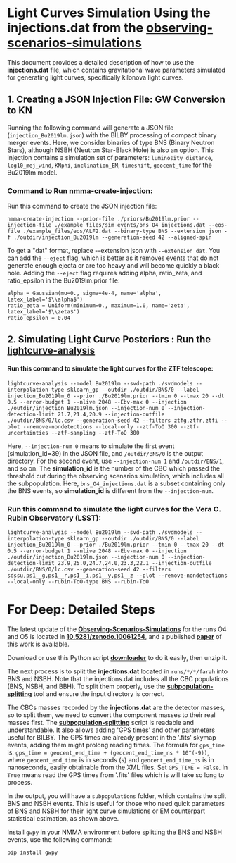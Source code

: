 # Light Curves Simulation Using the **injections.dat** from the **[observing-scenarios-simulations]**

This document provides a detailed description of how to use the **injections.dat** file, which contains gravitational wave parameters simulated for generating light curves, specifically kilonova light curves.

## 1. Creating a JSON Injection File: GW Conversion to KN

Running the following command will generate a JSON file (`injection_Bu2019lm.json`) with the BILBY processing of compact binary merger events. Here, we consider binaries of type BNS (Binary Neutron Stars), although NSBH (Neutron Star-Black Hole) is also an option. This injection contains a simulation set of parameters: `luminosity_distance`, `log10_mej_wind`, `KNphi`, `inclination_EM`, `timeshift`, `geocent_time` for the Bu2019lm model.


### Command to Run [nmma-create-injection]: 

Run this command to create the JSON injection file:


    nmma-create-injection --prior-file ./priors/Bu2019lm.prior --injection-file ./example_files/sim_events/bns_O4_injections.dat --eos-file ./example_files/eos/ALF2.dat --binary-type BNS --extension json -f ./outdir/injection_Bu2019lm --generation-seed 42 --aligned-spin


To get a "dat" format, replace --extension json with ``--extension dat``.
You can add the ``--eject`` flag, which is better as it removes events that do not generate enough ejecta or are too heavy and will become quickly a black hole. Adding the ``--eject`` flag requires adding alpha, ratio_zeta, and ratio_epsilon in the Bu2019lm.prior file:


    alpha = Gaussian(mu=0., sigma=4e-4, name='alpha', latex_label='$\\alpha$')
    ratio_zeta = Uniform(minimum=0., maximum=1.0, name='zeta', latex_label='$\\zeta$')
    ratio_epsilon = 0.04



## 2. Simulating Light Curve Posteriors : Run the [lightcurve-analysis]

#### Run this command to simulate the light curves for the ZTF telescope:


    lightcurve-analysis --model Bu2019lm --svd-path ./svdmodels --interpolation-type sklearn_gp --outdir ./outdir/BNS/0 --label injection_Bu2019lm_0 --prior ./Bu2019lm.prior --tmin 0 --tmax 20 --dt 0.5 --error-budget 1 --nlive 2048 --Ebv-max 0 --injection ./outdir/injection_Bu2019lm.json --injection-num 0 --injection-detection-limit 21.7,21.4,20.9 --injection-outfile ./outdir/BNS/0/lc.csv --generation-seed 42 --filters ztfg,ztfr,ztfi --plot --remove-nondetections --local-only --ztf-ToO 300 --ztf-uncertainties --ztf-sampling --ztf-ToO 300


Here, `--injection-num 0` means to simulate the first event (simulation_id=39) in the JSON file, and `/outdir/BNS/0` is the output directory. For the second event, use `--injection-num 1` and `/outdir/BNS/1`, and so on. The **simulation_id** is the number of the CBC which passed the threshold cut during the observing scenarios simulation, which includes all the subpopulation. Here, `bns_O4_injections.dat` is a subset containing only the BNS events, so **simulation_id** is different from the `--injection-num`.



### Run this command to simulate the light curves for the Vera C. Rubin Observatory (LSST):

    lightcurve-analysis --model Bu2019lm --svd-path ./svdmodels --interpolation-type sklearn_gp --outdir ./outdir/BNS/0 --label injection_Bu2019lm_0 --prior ./Bu2019lm.prior --tmin 0 --tmax 20 --dt 0.5 --error-budget 1 --nlive 2048 --Ebv-max 0 --injection ./outdir/injection_Bu2019lm.json --injection-num 0 --injection-detection-limit 23.9,25.0,24.7,24.0,23.3,22.1 --injection-outfile ./outdir/BNS/0/lc.csv --generation-seed 42 --filters sdssu,ps1__g,ps1__r,ps1__i,ps1__y,ps1__z --plot --remove-nondetections --local-only --rubin-ToO-type BNS --rubin-ToO



# For Deep: Detailed Steps

The latest update of the **[Observing-Scenarios-Simulations]** for the runs O4 and O5 is located in **[10.5281/zenodo.10061254]**, and a published **[paper]** of this work is available.

Download or use this Python script **[downloader]** to do it easily, then unzip it.

The next process is to split the **injections.dat** located in `runs/*/*/farah` into BNS and NSBH. Note that the injections.dat includes all the CBC populations (BNS, NSBH, and BBH). To split them properly, use the **[subpopulation-splitting]** tool and ensure the input directory is correct.

The CBCs masses recorded by the **injections.dat** are the detector masses, so to split them, we need to convert the component masses to their real masses first. The **[subpopulation-splitting]** script is readable and understandable. It also allows adding 'GPS times' and other parameters useful for BILBY. The GPS times are already present in the '.fits' skymap events, adding them might prolong reading times. The formula for `gps_time` is: `gps_time = geocent_end_time + (geocent_end_time_ns * 10^(-9))`, where `geocent_end_time` is in seconds (s) and `geocent_end_time_ns` is in nanoseconds, easily obtainable from the XML files. Set `GPS_TIME = False`.
In `True` means read the GPS times from '.fits' files which is will take so long to process.

In the output, you will have a `subpopulations` folder, which contains the split BNS and NSBH events. This is useful for those who need quick parameters of BNS and NSBH for their light curve simulations or EM counterpart statistical estimation, as shown above.



Install  `gwpy` in your NMMA environment before splitting the BNS and NSBH events, use the following command:

    pip install gwpy


[observing-scenarios-simulations]: https://github.com/lpsinger/observing-scenarios-simulations
[10.5281/zenodo.10061254]: https://zenodo.org/doi/10.5281/zenodo.10061254
[downloader]: https://github.com/weizmannk/ObservingScenariosInsights/blob/main/src/Zenodo_Downloader.py
[subpopulation-splitting]: https://github.com/weizmannk/ObservingScenariosInsights/blob/main/src/Subpopulation_Splitter.py
[paper]: https://doi.org/10.3847/1538-4357/acfcb1

[nmma-create-injection]: https://github.com/nuclear-multimessenger-astronomy/nmma/blob/main/nmma/eos/create_injection.py
[lightcurve-analysis]: https://github.com/nuclear-multimessenger-astronomy/nmma/blob/main/nmma/em/analysis.py